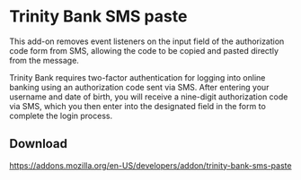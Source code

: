 # Trinity Bank SMS paste

This add-on removes event listeners on the input field of the authorization code form from SMS, allowing the code to be copied and pasted directly from the message.

Trinity Bank requires two-factor authentication for logging into online banking using an authorization code sent via SMS. After entering your username and date of birth, you will receive a nine-digit authorization code via SMS, which you then enter into the designated field in the form to complete the login process.

## Download
https://addons.mozilla.org/en-US/developers/addon/trinity-bank-sms-paste
